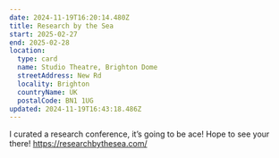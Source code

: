 ```yaml
---
date: 2024-11-19T16:20:14.480Z
title: Research by the Sea
start: 2025-02-27
end: 2025-02-28
location:
  type: card
  name: Studio Theatre, Brighton Dome
  streetAddress: New Rd
  locality: Brighton
  countryName: UK
  postalCode: BN1 1UG
updated: 2024-11-19T16:43:18.486Z
---
```


I curated a research conference, it’s going to be ace! Hope to see your there! https://researchbythesea.com/
